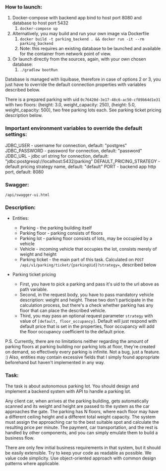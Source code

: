 ### How to launch:
1. Docker-compose with backend app bind to host port 8080 and database to host port 5432
   1. `docker-compose up`
2. Alternatively, you may build and run your own image via Dockerfile
   1. `docker build -t parking_backend . && docker run -it --rm parking_backend`
   2. Note: this requires an existing database to be launched and available for the container from network point of view.
3. Or launch directly from the sources, again, with your own chosen database:
   1. `./gradlew bootRun`

Database is managed with liquibase, therefore in case of options 2 or 3, you just have to override the default connection properties with variables described below.

There is a prepared parking with uid `0c76420d-3e17-48c6-ac50-cf89b64d1e31` with two floors: 
(height: 3.0, weight_capacity: 250), 
(height: 5.0, weight_capacity: 500), 
two free parking lots each.
See parking ticket pricing description below.

### Important environment variables to override the default settings:
JDBC_USER - username for connection, default: "postgres"
JDBC_PASSWORD - password for connection, default: "password"
JDBC_URL - jdbc url string for connection, default: "jdbc:postgresql://localhost:5432/parking"
DEFAULT_PRICING_STRATEGY - default pricing strategy name, default: "default"
PORT - backend app http port, default: 8080

### Swagger:
`/api/swagger-ui.html`

### Description:
* Entities:
  - Parking - the parking building itself
  - Parking floor - parking consists of floors
  - Parking lot - parking floor consists of lots, may be occupied by a vehicle
  - Vehicle - incoming vehicle that occupies the lot, consists merely of weight and height
  - Parking ticket - the main part of this task. Calculated on `POST /api/v1/parking/ticket/{parkingUid}?strategy=`, described below

* Parking ticket pricing
  - First, you have to pick a parking and pass it's uid to the url above as path variable. 
  - Second, in the request body, you have to pass mandatory vehicle description: weight and height. These two don't participate in the calculation process, but there's a check whether parking has any floor that can place the described vehicle.
  - Third, you may pass an optional request parameter `strategy` with value of `[default, floor_occupancy]`. Default will just respond with default price that is set in the properties, floor occupancy will add the floor occupancy coefficient to the default price.

P.S. Currently, there are no limitations neither regarding the amount of parking floors at parking building 
nor parking lots at floor, they're created on demand, so effectively every parking is infinite. Not a bug, just a feature. :)
Also, entities may contain excessive fields that I simply found appropriate beforehand but haven't implemented in any way. 

### Task:
The task is about autonomous parking lot. You should design and implement a backend system with
API to handle a parking lot.

Any client car, when arrives at the parking building, gets automatically scanned and its weight and
height are passed to the system as the car approaches the gate. The parking has N floors, where each
floor may have a different ceiling height and a different total weight capacity. The system must assign
the approaching car to the best suitable spot and calculate the resulting price per minute. The
payment, car transportation, and the rest is handled by other components, and you can simply
emulate them to build a business flow.

There are only few initial business requirements in that system, but it should be easily extensible. Try
to keep your code as readable as possible. We value code simplicity. Use object-oriented approach
with common design patterns where applicable.
